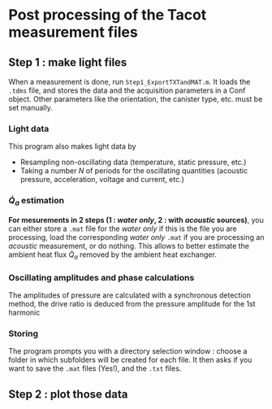# Post processing of the Tacot measurement files

## Step 1 : make light files

When a measurement is done, run `Step1_ExportTXTandMAT.m`. It loads the `.tdms` file, and stores the data and the acquisition parameters in a Conf object. Other parameters like the orientation, the canister type, etc. must be set manually.

### Light data

This program also makes light data by 

- Resampling non-oscillating data (temperature, static pressure, etc.)
- Taking a number $N$ of periods for the oscillating quantities (acoustic pressure, acceleration, voltage and current, etc.)

### $\dot Q_a$ estimation

**For mesurements in 2 steps (1 : *water only*, 2 : with *acoustic* sources)**, you can either store a `.mat` file for the *water only* if this is the file you are processing, load the corresponding *water only* `.mat` if you are processing an *acoustic* measurement, or do nothing. This allows to better estimate the ambient heat flux $\dot Q_a$ removed by the ambient heat exchanger.

### Oscillating amplitudes and phase calculations

The amplitudes of pressure are calculated with a synchronous detection method, the drive ratio is deduced from the pressure amplitude for the 1st harmonic

### Storing

The program prompts you with a directory selection window : choose a folder in which subfolders will be created for each file. It then asks if you want to save the `.mat` files (Yes!), and the `.txt` files.


## Step 2 : plot those data
